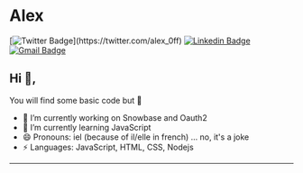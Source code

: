 # Alex
[![Twitter Badge](https://img.shields.io/badge/-@alex_0ff-1ca0f1?style=flat-square&labelColor=1ca0f1&logo=twitter&logoColor=white&link=https://twitter.com/_Kunal_Raghav_)](https://twitter.com/alex_0ff) [![Linkedin Badge](https://img.shields.io/badge/-alexandrecoulay-blue?style=flat-square&logo=Linkedin&logoColor=white&link=https://www.linkedin.com/in/alexandrecoulay/)](https://www.linkedin.com/in/alexandrecoulay/)
[![Gmail Badge](https://img.shields.io/badge/-tutotout371@gmail.com-c14438?style=flat-square&logo=Gmail&logoColor=white&link=mailto:kraghav123@gmail.com)](mailto:tutotout371@gmail.com)

## Hi 👋, 
You will find some basic code but 🙊

- 🔭 I’m currently working on Snowbase and Oauth2
- 🌱 I’m currently learning JavaScript
- 😄 Pronouns: iel (because of il/elle in french) ... no, it's a joke
-  ⚡ Languages: JavaScript, HTML, CSS, Nodejs
-----
